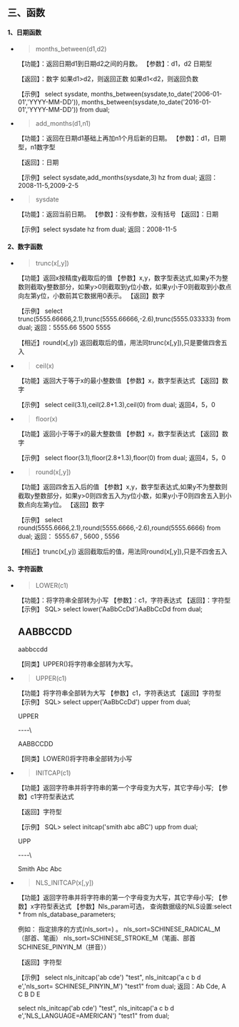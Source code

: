 ## 三、函数
#### 1、日期函数
- >months_between(d1,d2)

  【功能】：返回日期d1到日期d2之间的月数。
  【参数】：d1，d2 日期型

    【返回】：数字
    如果d1>d2，则返回正数
    如果d1<d2，则返回负数

    【示例】
    select sysdate,
    months_between(sysdate,to_date('2006-01-01','YYYY-MM-DD')),
    months_between(sysdate,to_date('2016-01-01','YYYY-MM-DD')) from dual;


- >add_months(d1,n1)

  【功能】：返回在日期d1基础上再加n1个月后新的日期。
  【参数】：d1，日期型，n1数字型

    【返回】：日期

    【示例】select sysdate,add_months(sysdate,3)  hz from dual;
    返回：2008-11-5,2009-2-5

- >sysdate
  
  【功能】：返回当前日期。
  【参数】：没有参数，没有括号
  【返回】：日期

    【示例】select sysdate  hz from dual;
    返回：2008-11-5

#### 2、数字函数

- >trunc(x[,y])
  
    【功能】返回x按精度y截取后的值
    【参数】x,y，数字型表达式,如果y不为整数则截取y整数部分，如果y>0则截取到y位小数，如果y小于0则截取到小数点向左第y位，小数前其它数据用0表示。
    【返回】数字
    
    【示例】
    select trunc(5555.66666,2.1),trunc(5555.66666,-2.6),trunc(5555.033333)  from dual;
    返回：5555.66                    5500               5555
    
    【相近】round(x[,y])
    返回截取后的值，用法同trunc(x[,y]),只是要做四舍五入

- >ceil(x)
  
  【功能】返回大于等于x的最小整数值
  【参数】x，数字型表达式
  【返回】数字

    【示例】
    select ceil(3.1),ceil(2.8+1.3),ceil(0) from dual;
    返回4，5，0

- >floor(x)
  > 
  【功能】返回小于等于x的最大整数值
  【参数】x，数字型表达式
  【返回】数字

    【示例】
    select floor(3.1),floor(2.8+1.3),floor(0) from dual;
    返回4，5，0

- >round(x[,y])
  
  【功能】返回四舍五入后的值
  【参数】x,y，数字型表达式,如果y不为整数则截取y整数部分，如果y>0则四舍五入为y位小数，如果y小于0则四舍五入到小数点向左第y位。
  【返回】数字

    【示例】
    select round(5555.6666,2.1),round(5555.6666,-2.6),round(5555.6666) from dual;
    返回：   5555.67     ,    5600    ,    5556
    
    【相近】trunc(x[,y])
    返回截取后的值，用法同round(x[,y]),只是不四舍五入

#### 3、字符函数
- >LOWER(c1)
  > 
  【功能】：将字符串全部转为小写
  【参数】：c1，字符表达式
  【返回】：字符型
  【示例】
  SQL> select lower('AaBbCcDd')AaBbCcDd from dual;

    AABBCCDD
    --------
    aabbccdd

    【同类】UPPER()将字符串全部转为大写。

- >UPPER(c1)
  > 
  【功能】将字符串全部转为大写
  【参数】c1，字符表达式
  【返回】字符型
  【示例】
  SQL> select upper('AaBbCcDd') upper from dual;

    UPPER

    \----\

    AABBCCDD

    【同类】LOWER()将字符串全部转为小写

- >INITCAP(c1)
  
  【功能】返回字符串并将字符串的第一个字母变为大写，其它字母小写;
  【参数】c1字符型表达式

    【返回】字符型

    【示例】
    SQL> select initcap('smith abc aBC') upp from dual;
    
    UPP

    \----\

    Smith Abc Abc

- >NLS_INITCAP(x[,y])
  
  【功能】返回字符串并将字符串的第一个字母变为大写，其它字母小写;
  【参数】x字符型表达式
  【参数】Nls_param可选，
  查询数据级的NLS设置:select * from nls_database_parameters;

    例如：
    指定排序的方式(nls_sort=) 。
    nls_sort=SCHINESE_RADICAL_M（部首、笔画）
    nls_sort=SCHINESE_STROKE_M（笔画、部首SCHINESE_PINYIN_M（拼音））
    
    【返回】字符型

    【示例】
    select nls_initcap('ab cde') "test",
    nls_initcap('a c b d e','nls_sort= SCHINESE_PINYIN_M') "test1" from dual;
    返回：Ab Cde, A C B D E

    select nls_initcap('ab cde') "test",
    nls_initcap('a c b d e','NLS_LANGUAGE=AMERICAN') "test1" from dual;
